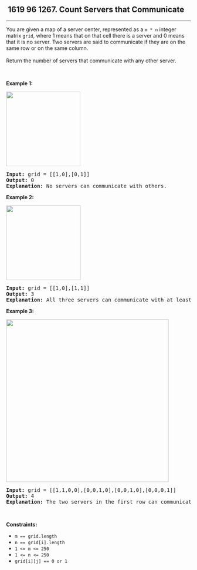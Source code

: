 <h2> 1619 96
1267. Count Servers that Communicate</h2><hr><div><p>You are given a map of a server center, represented as a <code>m * n</code> integer matrix&nbsp;<code>grid</code>, where 1 means that on that cell there is a server and 0 means that it is no server. Two servers are said to communicate if they are on the same row or on the same column.<br>
<br>
Return the number of servers&nbsp;that communicate with any other server.</p>

<p>&nbsp;</p>
<p><strong class="example">Example 1:</strong></p>

<p><img alt="" src="https://assets.leetcode.com/uploads/2019/11/14/untitled-diagram-6.jpg" style="width: 202px; height: 203px;"></p>

<pre><strong>Input:</strong> grid = [[1,0],[0,1]]
<strong>Output:</strong> 0
<b>Explanation:</b>&nbsp;No servers can communicate with others.</pre>

<p><strong class="example">Example 2:</strong></p>

<p><strong><img alt="" src="https://assets.leetcode.com/uploads/2019/11/13/untitled-diagram-4.jpg" style="width: 203px; height: 203px;"></strong></p>

<pre><strong>Input:</strong> grid = [[1,0],[1,1]]
<strong>Output:</strong> 3
<b>Explanation:</b>&nbsp;All three servers can communicate with at least one other server.
</pre>

<p><strong class="example">Example 3:</strong></p>

<p><img alt="" src="https://assets.leetcode.com/uploads/2019/11/14/untitled-diagram-1-3.jpg" style="width: 443px; height: 443px;"></p>

<pre><strong>Input:</strong> grid = [[1,1,0,0],[0,0,1,0],[0,0,1,0],[0,0,0,1]]
<strong>Output:</strong> 4
<b>Explanation:</b>&nbsp;The two servers in the first row can communicate with each other. The two servers in the third column can communicate with each other. The server at right bottom corner can't communicate with any other server.
</pre>

<p>&nbsp;</p>
<p><strong>Constraints:</strong></p>

<ul>
	<li><code>m == grid.length</code></li>
	<li><code>n == grid[i].length</code></li>
	<li><code>1 &lt;= m &lt;= 250</code></li>
	<li><code>1 &lt;= n &lt;= 250</code></li>
	<li><code>grid[i][j] == 0 or 1</code></li>
</ul>
</div>